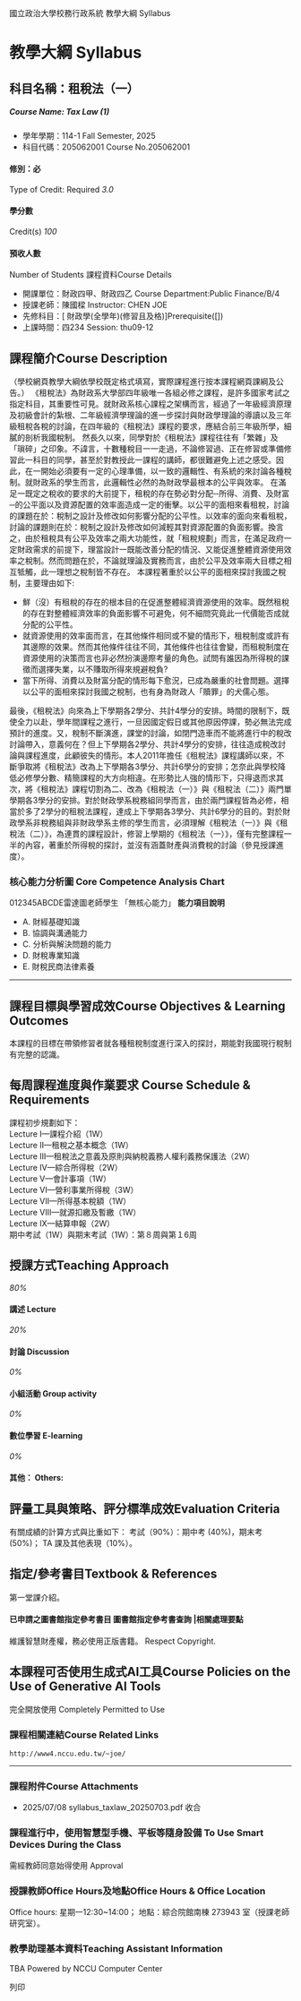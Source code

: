 國立政治大學校務行政系統 教學大綱 Syllabus
# 教學大綱 Syllabus
##  科目名稱：租稅法（一）
#####  Course Name: Tax Law (1)
  * 學年學期：114-1 Fall Semester, 2025 
  * 科目代碼：205062001 Course No.205062001


#### 修別：必
Type of Credit: Required 
_3.0_
#### 學分數
Credit(s)
_100_
#### 預收人數
Number of Students
課程資料Course Details
  * 開課單位：財政四甲、財政四乙 Course Department:Public Finance/B/4 
  * 授課老師：陳國樑 Instructor: CHEN JOE 
  * 先修科目：[ 財政學(全學年)(修習且及格)]Prerequisite([])
  * 上課時間：四234 Session: thu09-12


##  課程簡介Course Description
（學校網頁教學大綱依學校既定格式填寫，實際課程進行按本課程網頁課綱及公告。）
《租稅法》為財政系大學部四年級唯一各組必修之課程，是許多國家考試之指定科目，其重要性可見。就財政系核心課程之架構而言，經過了一年級經濟原理及初級會計的紮根、二年級經濟學理論的進一步探討與財政學理論的導讀以及三年級租稅各稅的討論，在四年級的《租稅法》課程的要求，應結合前三年級所學，細膩的剖析我國稅制。
然長久以來，同學對於《租稅法》課程往往有「繁雜」及「瑣碎」之印象。不諱言，十數種稅目一一走過，不論修習過、正在修習或準備修習此一科目的同學，甚至於對教授此一課程的講師，都很難避免上述之感受。因此，在一開始必須要有一定的心理準備，以一致的邏輯性、有系統的來討論各種稅制。就財政系的學生而言，此邏輯性必然的為財政學最根本的公平與效率。
在滿足一既定之稅收的要求的大前提下，租稅的存在勢必對分配─所得、消費、及財富─的公平面以及資源配置的效率面造成一定的衝擊。以公平的面相來看租稅，討論的課題在於：稅制之設計及修改如何影響分配的公平性。以效率的面向來看租稅，討論的課題則在於：稅制之設計及修改如何減輕其對資源配置的負面影響。換言之，由於租稅具有公平及效率之兩大功能性，就「租稅規劃」而言，在滿足政府一定財政需求的前提下，理當設計一既能改善分配的情況、又能促進整體資源使用效率之稅制。然而問題在於，不論就理論及實務而言，由於公平及效率兩大目標之相互牴觸，此一理想之稅制皆不存在。
本課程著重於以公平的面相來探討我國之稅制，主要理由如下:
  * 鮮（沒）有租稅的存在的根本目的在促進整體經濟資源使用的效率。既然租稅的存在對整體經濟效率的負面影響不可避免，何不細問究竟此一代價能否成就分配的公平性。
  * 就資源使用的效率面而言，在其他條件相同或不變的情形下，租稅制度或許有其邊際的效果。然而其他條件往往不同，其他條件也往往會變，而租稅制度在資源使用的決策而言也非必然扮演邊際考量的角色。試問有誰因為所得稅的課徵而選擇失業，以不賺取所得來規避稅負?
  * 當下所得、消費以及財富分配的情形每下愈況，已成為嚴重的社會問題。選擇以公平的面相來探討我國之稅制，也有身為財政人「贖罪」的犬儒心態。


最後，《租稅法》向來為上下學期各2學分、共計4學分的安排。時間的限制下，既使全力以赴，學年間課程之進行，一旦因國定假日或其他原因停課，勢必無法完成預計的進度。又，稅制不斷演進，課堂的討論，如閉門造車而不能將進行中的稅改討論帶入，意義何在？但上下學期各2學分、共計4學分的安排，往往造成稅改討論與課程進度，此顧彼失的情形。本人2011年擔任《租稅法》課程講師以來，不斷爭取將《租稅法》改為上下學期各3學分、共計6學分的安排；怎奈此與學校降低必修學分數、精簡課程的大方向相違。在形勢比人強的情形下，只得退而求其次，將《租稅法》課程切割為二、改為《租稅法（一）》與《租稅法（二）》兩門單學期各3學分的安排。對於財政學系稅務組同學而言，由於兩門課程皆為必修，相當於多了2學分的租稅法課程，達成上下學期各3學分、共計6學分的目的。對於財政學系非稅務組與非財政學系主修的學生而言，必須理解《租稅法（一）》與《租稅法（二）》，為連貫的課程設計，修習上學期的《租稅法（一）》，僅有完整課程一半的內容，著重於所得稅的探討，並沒有涵蓋財產與消費稅的討論（參見授課進度）。
###  核心能力分析圖 Core Competence Analysis Chart
012345ABCDE雷達圖老師學生
「無核心能力」 
**能力項目說明**
  * A. 財經基礎知識
  * B. 協調與溝通能力
  * C. 分析與解決問題的能力
  * D. 財稅專業知識
  * E. 財稅民商法律素養


* * *
##  課程目標與學習成效Course Objectives & Learning Outcomes 
本課程的目標在帶領修習者就各種租稅制度進行深入的探討，期能對我國現行稅制有完整的認識。
##  每周課程進度與作業要求 Course Schedule & Requirements
課程初步規劃如下：  
Lecture I—課程介紹（1W）  
Lecture II—租稅之基本概念（1W）  
Lecture III—租稅法之意義及原則與納稅義務人權利義務保護法（2W）  
Lecture IV—綜合所得稅（2W）  
Lecture V—會計事項（1W）  
Lecture VI—營利事業所得稅（3W）  
Lecture VII—所得基本稅額（1W）  
Lecture VIII—就源扣繳及暫繳（1W）  
Lecture IX—結算申報（2W）  
期中考試（1W）與期末考試（1W）：第８周與第１6周
##  授課方式Teaching Approach
_80%_
####  講述 Lecture
_20%_
####  討論 Discussion
_0%_
####  小組活動 Group activity
_0%_
####  數位學習 E-learning
_0%_
####  其他： Others:
##  評量工具與策略、評分標準成效Evaluation Criteria
有關成績的計算方式與比重如下：
考試（90%）：期中考 (40%)，期末考 (50%)；
TA 課及其他表現（10%）。
##  指定/參考書目Textbook & References
第一堂課介紹。
####  已申請之圖書館指定參考書目  圖書館指定參考書查詢 |相關處理要點
維護智慧財產權，務必使用正版書籍。 Respect Copyright.
##  本課程可否使用生成式AI工具Course Policies on the Use of Generative AI Tools
完全開放使用 Completely Permitted to Use
###  課程相關連結Course Related Links
```
http://www4.nccu.edu.tw/~joe/
```

* * *
###  課程附件Course Attachments
  * 2025/07/08 syllabus_taxlaw_20250703.pdf  收合 


###  課程進行中，使用智慧型手機、平板等隨身設備 To Use Smart Devices During the Class
需經教師同意始得使用  Approval
###  授課教師Office Hours及地點Office Hours & Office Location
Office hours: 星期一12:30~14:00；
地點：綜合院館南棟 273943 室（授課老師研究室）。
###  教學助理基本資料Teaching Assistant Information
TBA
Powered by NCCU Computer Center
  
列印

